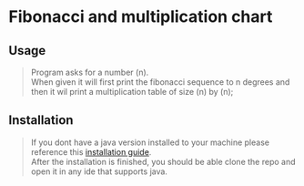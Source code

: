 # Fibonacci and multiplication chart

## Usage
> Program asks for a number (n). <br>
When given it will first print the fibonacci sequence to n degrees and then it wil print a multiplication table of size (n) by (n);



## Installation
> If you dont have a java version installed to your machine please reference this [installation guide](https://docs.oracle.com/en/java/javase/25/install/overview-jdk-installation.html).<br>
> After the installation is finished, you should be able clone the repo and open it in any ide that supports java.

